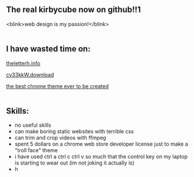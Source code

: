 ## The real kirbycube now on github!!1 <br>
\<blink>web design is my passion!\</blink> <br>
<br>
## I have wasted time on:
<a href="https://theletterh.info">theletterh.info</a>

<a href="http://cy33kkw.download">cy33kkW.download</a>

<a href="https://chrome.google.com/webstore/detail/troll-theme/mhoddkiilnmbeoobemfbbgdcmngjnfha">the best chrome theme ever to be created</a> <br>
<br>
## Skills:
- no useful skills
- can make boring static websites with terrible css
- can trim and crop videos with ffmpeg
- spent 5 dollars on a chrome web store developer license just to make a "troll face" theme
- i have used ctrl a ctrl c ctrl v so much that the control key on my laptop is starting to wear out (im not joking it actually is)
- h

